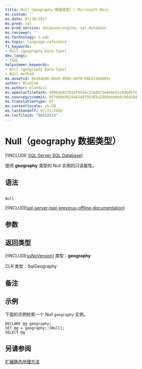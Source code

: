 ```yaml
---
title: Null（geography 数据类型）| Microsoft Docs
ms.custom: ''
ms.date: 07/30/2017
ms.prod: sql
ms.prod_service: database-engine, sql-database
ms.reviewer: ''
ms.technology: t-sql
ms.topic: language-reference
f1_keywords:
- Null (geography Data Type)
dev_langs:
- TSQL
helpviewer_keywords:
- Null (geography Data Type)
- Null method
ms.assetid: bb464b06-86e0-4b8b-ad78-04bd33b6069c
author: MladjoA
ms.author: mlandzic
ms.openlocfilehash: 4896de83781df95d4c3cbd673e866e51c04bd5fe
ms.sourcegitcommit: b57d98e9b2444348f95c83a24b8eea0e6c9da58d
ms.translationtype: HT
ms.contentlocale: zh-CN
ms.lasthandoff: 07/21/2020
ms.locfileid: "86552513"
---
```

# <a name="null-geography-data-type"></a>Null（geography 数据类型）
[!INCLUDE [SQL Server SQL Database](../../includes/applies-to-version/sql-asdb.md)]

提供 **geography** 类型的 Null 实例的只读属性。
  
## <a name="syntax"></a>语法  
  
```  
  
Null  
```  

[!INCLUDE[sql-server-tsql-previous-offline-documentation](../../includes/sql-server-tsql-previous-offline-documentation.md)]

## <a name="arguments"></a>参数
  
## <a name="return-types"></a>返回类型  
 [!INCLUDE[ssNoVersion](../../includes/ssnoversion-md.md)] 类型：**geography**  
  
 CLR 类型：SqlGeography   
  
## <a name="remarks"></a>备注  
  
## <a name="examples"></a>示例  
 下面的示例检索一个 Null `geography` 实例。  
  
```  
DECLARE @g geography;   
SET @g = geography::[Null];  
SELECT @g  
```  
  
## <a name="see-also"></a>另请参阅  
 [扩展静态地理方法](../../t-sql/spatial-geography/extended-static-geography-methods.md)  
  
  
